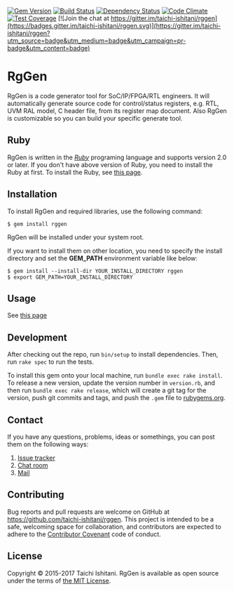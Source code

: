 [![Gem Version](https://badge.fury.io/rb/rggen.svg)](https://badge.fury.io/rb/rggen)
[![Build Status](https://travis-ci.org/taichi-ishitani/rggen.svg?branch=master)](https://travis-ci.org/taichi-ishitani/rggen)
[![Dependency Status](https://dependencyci.com/github/taichi-ishitani/rggen/badge)](https://dependencyci.com/github/taichi-ishitani/rggen)
[![Code Climate](https://codeclimate.com/github/taichi-ishitani/rggen/badges/gpa.svg)](https://codeclimate.com/github/taichi-ishitani/rggen)
[![Test Coverage](https://codeclimate.com/github/taichi-ishitani/rggen/badges/coverage.svg)](https://codeclimate.com/github/taichi-ishitani/rggen/coverage)
[![Join the chat at https://gitter.im/taichi-ishitani/rggen](https://badges.gitter.im/taichi-ishitani/rggen.svg)](https://gitter.im/taichi-ishitani/rggen?utm_source=badge&utm_medium=badge&utm_campaign=pr-badge&utm_content=badge)

# RgGen

RgGen is a code generator tool for SoC/IP/FPGA/RTL engineers.
It will automatically generate source code for control/status registers, e.g. RTL, UVM RAL model, C header file, from its register map document.
Also RgGen is customizable so you can build your specific generate tool.

## Ruby

RgGen is written in the [*Ruby*](https://www.ruby-lang.org/en/about/) programing language and supports version 2.0 or later.
If you don't have above version of Ruby, you need to install the Ruby at first.
To install the Ruby, see [this page](https://www.ruby-lang.org/en/downloads/).

## Installation

To install RgGen and required libraries, use the following command:

    $ gem install rggen

RgGen will be installed under your system root.

If you want to install them on other location, you need to specify the install directory and set the **GEM_PATH** environment variable like below:

    $ gem install --install-dir YOUR_INSTALL_DIRECTORY rggen
    $ export GEM_PATH=YOUR_INSTALL_DIRECTORY

## Usage

See [this page](https://github.com/taichi-ishitani/rggen/wiki/Getting-Started)

## Development

After checking out the repo, run `bin/setup` to install dependencies. Then, run `rake spec` to run the tests.

To install this gem onto your local machine, run `bundle exec rake install`. To release a new version, update the version number in `version.rb`, and then run `bundle exec rake release`, which will create a git tag for the version, push git commits and tags, and push the `.gem` file to [rubygems.org](https://rubygems.org).

## Contact

If you have any questions, problems, ideas or somethings, you can post them on the following ways:

1. [Issue tracker](https://github.com/taichi-ishitani/rggen/issues)
2. [Chat room](https://gitter.im/taichi-ishitani/rggen)
3. [Mail](mailto:taichi730@gmail.com)

## Contributing

Bug reports and pull requests are welcome on GitHub at https://github.com/taichi-ishitani/rggen. This project is intended to be a safe, welcoming space for collaboration, and contributors are expected to adhere to the [Contributor Covenant](http://contributor-covenant.org) code of conduct.

## License

Copyright &copy; 2015-2017 Taichi Ishitani.
RgGen is available as open source under the terms of [the MIT License](LICENSE.txt).
